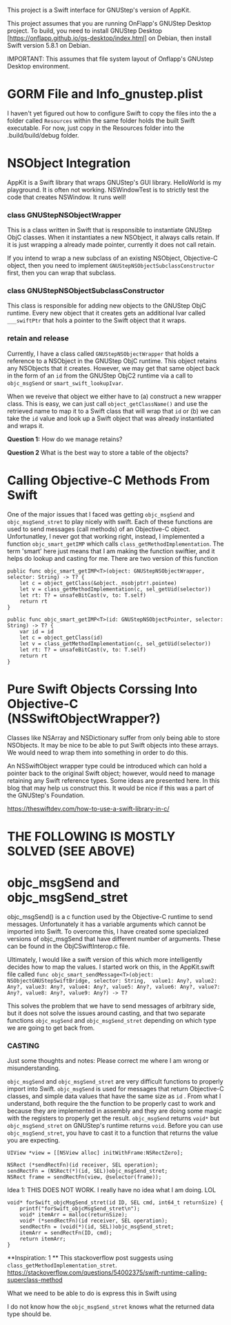This project is a Swift interface for GNUStep's version of AppKit. 

This project assumes that you are running OnFlapp's GNUStep Desktop project. To build, you need to install GNUStep Desktop [https://onflapp.github.io/gs-desktop/index.html] on Debian, then install Swift version 5.8.1 on Debian.

IMPORTANT: This assumes that file system layout of Onflapp's GNUstep Desktop environment. 

# GORM File and Info_gnustep.plist

I haven't yet figured out how to configure Swift to copy the files into the a folder called ```Resources``` within the same folder holds the built Swift executable. For now, just copy in the Resources folder into the .build/build/debug folder. 


# NSObject Integration
AppKit is a Swift library that wraps GNUStep's GUI library. 
HelloWorld is my playground. It is often not working. 
NSWindowTest is to strictly test the code that creates NSWindow. It runs well!



### class GNUStepNSObjectWrapper
This is a class written in Swift that is responsible to instantiate GNUStep ObjC classes. When it instantiates a new NSObject, it always calls retain. If it is just wrapping a already made pointer, currently it does not call retain. 

If you intend to wrap a new subclass of an existing NSObject, Objective-C object, then you need to implement ```GNUStepNSObjectSubclassConstructor``` first, then you can wrap that subclass.

### class GNUStepNSObjectSubclassConstructor
This class is responsible for adding new objects to the GNUStep ObjC runtime. Every new object that it creates gets an additional Ivar called ```___swiftPtr``` that hols a pointer to the Swift object that it wraps.


### retain and release
Currently, I have a class called ```GNUStepNSObjectWrapper``` that holds a reference to a NSObject in the GNUStep ObjC runtime. This object retains any NSObjects that it creates. However, we may get that same object back in the form of an ```id``` from the GNUStep ObjC2 runtime via a call to ```objc_msgSend``` or ```smart_swift_lookupIvar```. 

When we reveive that object we either have to (a) construct a new wrapper class. This is easy, we can just call ```object_getClassName()``` and use the retrieved name to map it to a Swift class that will wrap that ```id``` or (b) we can take the ```id``` value and look up a Swift object that was already instantiated and wraps it. 

**Question 1:**
How do we manage retains? 

**Question 2**
What is the best way to store a table of the objects?

# Calling Objective-C Methods From Swift
One of the major issues that I faced was getting `objc_msgSend` and `objc_msgSend_stret` to play nicely with swift. Each of these functions are used to send messages (call methods) of an Objective-C object. Unfortunatley, I never got that working right, instead, I implemented a function `objc_smart_getIMP` which calls `class_getMethodImplementation`. The term 'smart' here just means that I am making the function swiftier, and it helps do lookup and casting for me. There are two version of this function

```
public func objc_smart_getIMP<T>(object: GNUStepNSObjectWrapper, selector: String) -> T? {
	let c = object_getClass(&object._nsobjptr!.pointee)
	let v = class_getMethodImplementation(c, sel_getUid(selector))
	let rt: T? = unsafeBitCast(v, to: T.self)
	return rt
}

public func objc_smart_getIMP<T>(id: GNUStepNSObjectPointer, selector: String) -> T? {
	var id = id
	let c = object_getClass(id)
	let v = class_getMethodImplementation(c, sel_getUid(selector))
	let rt: T? = unsafeBitCast(v, to: T.self)
	return rt
}
```

# Pure Swift Objects Corssing Into Objective-C (NSSwiftObjectWrapper?)

Classes like NSArray and NSDictionary suffer from only being able to store NSObjects. It may be nice to be able to put Swift objects into these arrays. We would  need to wrap them into something in order to do this. 

An NSSwiftObject wrapper type could be introduced which can hold a pointer back to the original Swift object; however, would need to manage retaining any Swift reference types. Some ideas are presented here. In this blog that may help us construct this. It would be nice if this was a part of the GNUStep's Foundation. 

https://theswiftdev.com/how-to-use-a-swift-library-in-c/


# THE FOLLOWING IS MOSTLY SOLVED (SEE ABOVE)

# objc_msgSend and objc_msgSend_stret

objc_msgSend() is a c function used by the Objective-C runtime to send messages. Unfortunately it has a variable arguments which cannot be imported into Swift. To overcome this, I have created some specialized versions of objc_msgSend that have different number of arguments. These can be found in the ObjCSwiftInterop.c file.

Ultimately, I would like a swift version of this which more intelligently decides how to map the values. I started work on this, in the AppKit.swift file called ```func objc_smart_sendMessage<T>(object: NSObjectGNUStepSwiftBridge, selector: String,  value1: Any?, value2: Any?, value3: Any?, value4: Any?, value5: Any?, value6: Any?, value7: Any?, value8: Any?, value9: Any?) -> T?```

This solves the problem that we have to send messages of arbitrary side, but it does not solve the issues around casting, and that two separate functions `objc_msgSend` and `objc_msgSend_stret` depending on which type we are going to get back from.

### CASTING ###

Just some thoughts and notes: Please correct me where I am wrong or misunderstanding. 

`objc_msgSend` and `objc_msgSend_stret` are very difficult functions to properly import into Swift. `objc_msgSend` is used for messages that return Objective-C classes, and simple data values that have the same size as `id` . From what I understand, both require the the function to be properly cast to work and because they are implemented in assembly and they are doing some magic with the registers to properly get the result. `objc_msgSend` returns `void*` but `objc_msgSend_stret` on GNUStep's runtime returns `void`. Before you can use `objc_msgSend_stret`, you have to cast it to a function that returns the value you are expecting. 

```
UIView *view = [[NSView alloc] initWithFrame:NSRectZero];

NSRect (*sendRectFn)(id receiver, SEL operation);
sendRectFn = (NSRect(*)(id, SEL))objc_msgSend_stret;
NSRect frame = sendRectFn(view, @selector(frame));
```

Idea 1: THIS DOES NOT WORK. I really have no idea what I am doing. LOL
```
void* forSwift_objcMsgSend_stret(id ID, SEL cmd, int64_t returnSize) {
	printf("forSwift_objcMsgSend_stret\n");
	void* itemArr = malloc(returnSize);
	void* (*sendRectFn)(id receiver, SEL operation);
	sendRectFn = (void(*)(id, SEL))objc_msgSend_stret;
	itemArr = sendRectFn(ID, cmd);
	return itemArr;
}
```

**Inspiration: 1 ** 
This stackoverflow post suggests using `class_getMethodImplementation_stret`. 
https://stackoverflow.com/questions/54002375/swift-runtime-calling-superclass-method


What we need to be able to do is express this in Swift using 

I do not know how the `objc_msgSend_stret` knows what the returned data type should be. 


